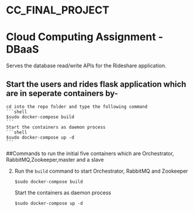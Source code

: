 # CC_FINAL_PROJECT
# Cloud Computing Assignment - DBaaS
Serves the database read/write APIs for the Rideshare application.  


## Start the users and rides flask application which are in seperate containers by-
    cd into the repo folder and type the following command
    ```shell
    $sudo docker-compose build
    ```
    Start the containers as daemon process
    ```shell
    $sudo docker-compose up -d
    ```

##Commands to run the initial five containers which are Orchestrator, RabbitMQ,Zookeeper,master and a slave 

2. Run the `build` command to start Orchestrator, RabbitMQ and Zookeeper 

    ```shell
    $sudo docker-compose build
    ```
    Start the containers as daemon process
    ```shell
    $sudo docker-compose up -d
    ```
 


    
